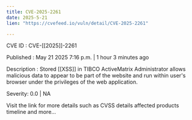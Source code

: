 ```yaml
---
title: CVE-2025-2261
date: 2025-5-21
lien: "https://cvefeed.io/vuln/detail/CVE-2025-2261"

---
```


CVE ID : CVE-[[2025]]-2261

Published :  May 21
2025
7:16 p.m. | 1 hour
3 minutes ago

Description : Stored [[XSS]] in TIBCO ActiveMatrix Administrator allows malicious data to appear to be part of the website and run within user's browser under the privileges of the web application.

Severity: 0.0 | NA

Visit the link for more details
such as CVSS details
affected products
timeline
and more...
